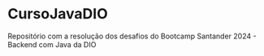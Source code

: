 # CursoJavaDIO
Repositório com a resolução dos desafios do Bootcamp Santander 2024 - Backend com Java da DIO
